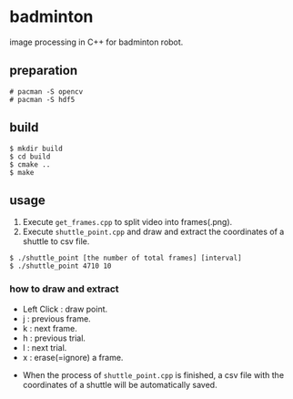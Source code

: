# badminton
image processing in C++ for badminton robot.   
## preparation
```
# pacman -S opencv
# pacman -S hdf5
```
## build
```
$ mkdir build
$ cd build
$ cmake ..
$ make
```
## usage
1. Execute ```get_frames.cpp``` to split video into frames(.png).
2. Execute ```shuttle_point.cpp``` and draw and extract the coordinates of a shuttle to csv file.
```
$ ./shuttle_point [the number of total frames] [interval]
$ ./shuttle_point 4710 10
```

### how to draw and extract
- Left Click : draw point.
- j : previous frame.
- k : next frame.
- h : previous trial.
- l : next trial.
- x : erase(=ignore) a frame.

* When the process of ``shuttle_point.cpp`` is finished, a csv file with the coordinates of a shuttle will be automatically saved.
